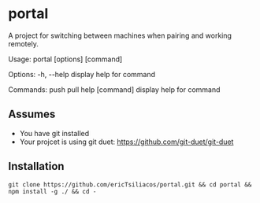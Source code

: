 # portal

A project for switching between machines when pairing and working remotely.

Usage: portal [options] [command]

Options:
  -h, --help      display help for command

Commands:
  push
  pull
  help [command]  display help for command
  
## Assumes
- You have git installed
- Your projcet is using git duet: https://github.com/git-duet/git-duet
  
## Installation
`git clone https://github.com/ericTsiliacos/portal.git && cd portal && npm install -g ./ && cd -`
